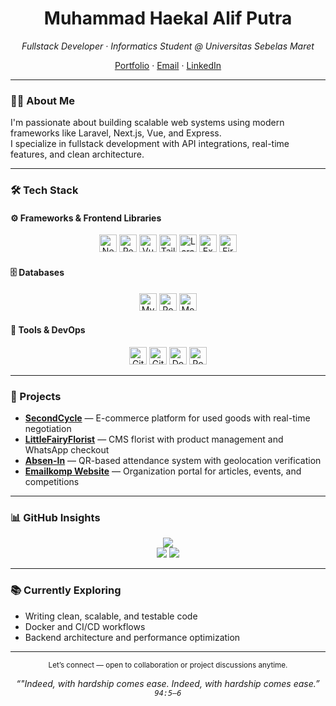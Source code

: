 <h1 align="center">Muhammad Haekal Alif Putra</h1>
<p align="center">
  <em>Fullstack Developer · Informatics Student @ Universitas Sebelas Maret</em>
</p>
<p align="center">
  <a href="https://haekalportfolio.vercel.app">Portfolio</a> · 
  <a href="mailto:haekalalifputra@gmail.com">Email</a> · 
  <a href="https://linkedin.com/in/muhammad-haekal-alif-putra">LinkedIn</a>
</p>

---

### 🧑‍💻 About Me

I'm passionate about building scalable web systems using modern frameworks like Laravel, Next.js, Vue, and Express.  
I specialize in fullstack development with API integrations, real-time features, and clean architecture.

---

### 🛠️ Tech Stack

#### ⚙️ Frameworks & Frontend Libraries
<p align="center">
  <img src="https://cdn.simpleicons.org/nextdotjs/000000" alt="Next.js" title="Next.js" height="28" />
  <img src="https://cdn.simpleicons.org/react/61DAFB" alt="React" title="React" height="28" />
  <img src="https://cdn.simpleicons.org/vuedotjs/4FC08D" alt="Vue.js" title="Vue.js" height="28" />
  <img src="https://cdn.simpleicons.org/tailwindcss/06B6D4" alt="TailwindCSS" title="TailwindCSS" height="28" />
  <img src="https://cdn.simpleicons.org/laravel/FF2D20" alt="Laravel" title="Laravel" height="28" />
  <img src="https://cdn.simpleicons.org/express/000000" alt="Express" title="Express.js" height="28" />
  <img src="https://cdn.simpleicons.org/firebase/FFCA28" alt="Firebase" title="Firebase" height="28" />
</p>

#### 🗄️ Databases
<p align="center">
  <img src="https://cdn.simpleicons.org/mysql/4479A1" alt="MySQL" title="MySQL" height="28" />
  <img src="https://cdn.simpleicons.org/postgresql/336791" alt="PostgreSQL" title="PostgreSQL" height="28" />
  <img src="https://cdn.simpleicons.org/mongodb/47A248" alt="MongoDB" title="MongoDB" height="28" />
</p>

#### 🧰 Tools & DevOps
<p align="center">
  <img src="https://cdn.simpleicons.org/git/F05032" alt="Git" title="Git" height="28" />
  <img src="https://cdn.simpleicons.org/github/181717" alt="GitHub" title="GitHub" height="28" />
  <img src="https://cdn.simpleicons.org/docker/2496ED" alt="Docker" title="Docker" height="28" />
  <img src="https://cdn.simpleicons.org/postman/FF6C37" alt="Postman" title="Postman" height="28" />
</p>

---

### 🚀 Projects

- [**SecondCycle**](https://github.com/haekalalifputra/secondcycle) — E-commerce platform for used goods with real-time negotiation
- [**LittleFairyFlorist**](https://github.com/haekalalifputra/littlefairyflorist) — CMS florist with product management and WhatsApp checkout
- [**Absen-In**](https://github.com/haekalalifputra/absen-in) — QR-based attendance system with geolocation verification
- [**Emailkomp Website**](https://github.com/haekalalifputra/emailkomp-website) — Organization portal for articles, events, and competitions

---

### 📊 GitHub Insights

<p align="center">
  <img src="https://github-profile-summary-cards.vercel.app/api/cards/profile-details?username=HaekalAlif&theme=github_dark" />
  <br />
  <img src="https://github-profile-summary-cards.vercel.app/api/cards/repos-per-language?username=HaekalAlif&theme=github_dark" />
  <img src="https://github-profile-summary-cards.vercel.app/api/cards/most-commit-language?username=HaekalAlif&theme=github_dark" />
</p>

---

### 📚 Currently Exploring

- Writing clean, scalable, and testable code  
- Docker and CI/CD workflows  
- Backend architecture and performance optimization  

---

<p align="center">
  <sub>Let’s connect — open to collaboration or project discussions anytime.</sub>
</p>
<p align="center">
  <i>“"Indeed, with hardship comes ease. Indeed, with hardship comes ease.”</i>
  <br/>
  <i><code>94:5–6</code></i>
</p>
